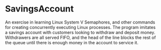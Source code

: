 SavingsAccount
==========

An exercise in learning Linux System V Semaphores, and other commands for creating concurrently executing Linux processes.  The program imitates a savings account with customers looking to withdraw and deposit money.  Withdrawers are all served FIFO, and the head of the line blocks the rest of the queue until there is enough money in the account to service it.

